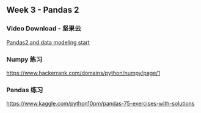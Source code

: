 ## Week 3 - Pandas 2

### Video Download - 坚果云
[Pandas2 and data modeling start](https://www.jianguoyun.com/p/Dauqng8Qzpi5CBjel58D)


### Numpy 练习
https://www.hackerrank.com/domains/python/numpy/page/1


### Pandas 练习
https://www.kaggle.com/python10pm/pandas-75-exercises-with-solutions
